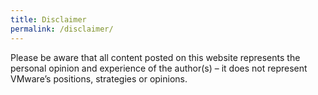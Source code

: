 ```yaml
---
title: Disclaimer
permalink: /disclaimer/
---
```


Please be aware that all content posted on this website represents  the personal opinion and experience of the author(s) – it does not represent VMware’s positions, strategies or opinions. 
